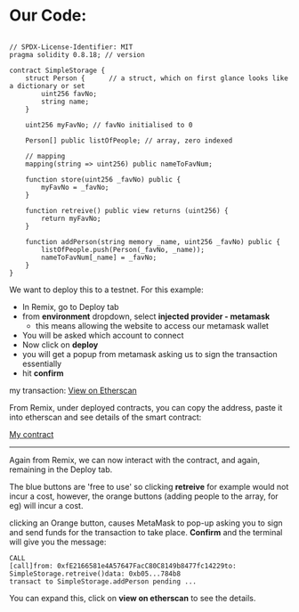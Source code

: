 # Our Code:

```solidity

// SPDX-License-Identifier: MIT
pragma solidity 0.8.18; // version 

contract SimpleStorage {
    struct Person {      // a struct, which on first glance looks like a dictionary or set
        uint256 favNo;
        string name;
    }

    uint256 myFavNo; // favNo initialised to 0

    Person[] public listOfPeople; // array, zero indexed

    // mapping
    mapping(string => uint256) public nameToFavNum;
    
    function store(uint256 _favNo) public {
        myFavNo = _favNo;
    }

    function retreive() public view returns (uint256) {
        return myFavNo;
    }

    function addPerson(string memory _name, uint256 _favNo) public {      
        listOfPeople.push(Person(_favNo, _name));
        nameToFavNum[_name] = _favNo;
    }
}
```

We want to deploy this to a testnet. For this example: 

- In Remix, go to Deploy tab
- from **environment** dropdown, select **injected provider - metamask**
  - this means allowing the website to access our metamask wallet 
- You will be asked which account to connect
- Now click on **deploy**
- you will get a popup from metamask asking us to sign the transaction essentially 
- hit **confirm**

my transaction: [View on Etherscan](https://sepolia.etherscan.io/tx/0xbb2efe3a146fb90b8a4ccf42154c1d00aef62507c8176dab71ebd69f9e883318)

From Remix, under deployed contracts, you can copy the address, paste it into etherscan and see details of the smart contract: 

[My contract](https://sepolia.etherscan.io/address/0xd9dd2df590a45b6400c36f730662750fb66f7db2)

---

Again from Remix, we can now interact with the contract, and again, remaining in the Deploy tab. 

The blue buttons are 'free to use' so clicking **retreive** for example would not incur a cost, however, the orange buttons (adding people to the array, for eg) will incur a cost. 

clicking an Orange button, causes MetaMask to pop-up asking you to sign and send funds for the transaction to take place. **Confirm** and the terminal will give you the message: 

```
CALL
[call]from: 0xfE2166581e4A57647FacC80C8149b8477fc14229to: SimpleStorage.retreive()data: 0xb05...784b8
transact to SimpleStorage.addPerson pending ... 
```

You can expand this, click on **view on etherscan** to see the details. 

